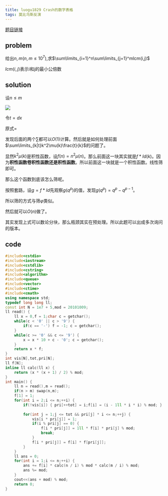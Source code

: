 ```yaml
---
title: luogu1829 Crash的数字表格
tags: 莫比乌斯反演
---
```


[题目链接](https://www.luogu.com.cn/problem/P1829)

## problem

给出$n,m(n,m\le10^7)$,求$\sum\limits_{i=1}^n\sum\limits_{j=1}^mlcm(i,j)$

$lcm(i,j)$表示i和j的最小公倍数

## solution

设$n\le m$

![](https://gitee.com/wxyww/picture/raw/master/小书匠/1579165411469.png)

令$t=dx$

原式=

发现后面的两个$\sum$都可以$O(1)$计算。然后就是如何处理前面$\sum\limits_{k|t}k^2\mu(k)\frac{t}{k}$的问题了。

显然$k^2\mu(k)$是积性函数，设$f(n)=n^2\mu(n)$。那么前面这一块其实就是$f*Id (k)$。因为**积性函数卷积性函数还是积性函数**。所以前面这一块就是一个积性函数。线性筛即可。

那么这个函数到底该怎么筛呢。

按照套路，设$g=f*Id$先观察$g(q^p)$的值，发现$g(q^p)=q^p-q^{p-1}$。

所以筛的方式与筛$\varphi$类似。

然后就可以$O(n)$做了。

其实发现上式可以数论分块，那么瓶颈其实在预处理。所以此题可以出成多次询问的版本。

## code

```cpp
#include<cstdio>
#include<iostream>
#include<cstdlib>
#include<cstring>
#include<algorithm>
#include<queue>
#include<vector>
#include<ctime>
#include<cmath>
using namespace std;
typedef long long ll;
const int N = 1e7 + 5,mod = 20101009;
ll read() {
	ll x = 0,f = 1;char c = getchar();
	while(c < '0' || c > '9') {
		if(c == '-') f = -1; c = getchar();
	}
	while(c >= '0' && c <= '9') {
		x = x * 10 + c - '0'; c = getchar();
	}
	return x * f;
}
int vis[N],tot,pri[N];
ll f[N];
inline ll calc(ll x) {
	return (x * (x + 1) / 2) % mod;
}
int main() {
	ll n = read(),m = read();
	if(n > m) swap(n,m);
	f[1] = 1;
	for(int i = 2;i <= n;++i) {
		if(!vis[i]) { pri[++tot] = i;f[i] = (i - 1ll * i * i) % mod; }
		
		for(int j = 1;j <= tot && pri[j] * i <= n;++j) {
			vis[i * pri[j]] = 1;
			if(i % pri[j] == 0) {
				f[i * pri[j]] = 1ll * f[i] * pri[j] % mod;
				break;
			}
			f[i * pri[j]] = f[i] * f[pri[j]];
		}
	}
	ll ans = 0;
	for(int i = 1;i <= n;++i) {
		ans += f[i] * calc(n / i) % mod * calc(m / i) % mod;
		ans %= mod;
	}
	cout<<(ans + mod) % mod;
	return 0;
}


```